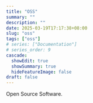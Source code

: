 ```yaml
---
title: "OSS"
summary: ""
description: ""
date: 2025-03-19T17:17:38+08:00
slug: "oss"
tags: ["oss"]
# series: ["Documentation"]
# series_order: 9
cascade:
  showEdit: true
  showSummary: true
  hideFeatureImage: false
draft: false
---
```


Open Source Software.
